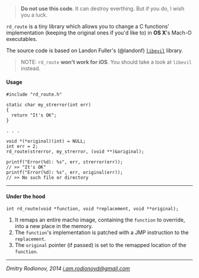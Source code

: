 > **Do not use this code**. It can destroy everthing.
> But if you do, I wish you a luck.

`rd_route` is a tiny library which allows you to change a C functions' implementation (keeping the original ones if you'd like to) in **OS X**'s Mach-O executables.

The source code is based on Landon Fuller's (@landonf) [`libevil`](https://github.com/landonf/libevil_patch) library.

> NOTE: `rd_route` **won't work for iOS**.  You should take a look at  `libevil` instead.


#### Usage


    #include "rd_route.h"

    static char my_strerror(int err)
    {
      return "It's OK";
    }

    . . .

    void *(*original)(int) = NULL;
    int err = 2;
    rd_route(strerror, my_strerror, (void **)&original);

    printf("Error(%d): %s", err, strerror(err));
    // >> "It's OK"
    printf("Error(%d): %s", err, original(err));
    // >> No such file or directory

------


#### Under the hood

`int rd_route(void *function, void *replacement, void **original);`

  1. It remaps an entire macho image, containing the `function` to  override, into a new place in the memory.
  2. The `function`'s implementation is patched with a JMP instruction to the `replacement`.
  3. The `original` pointer (if passed) is set to the remapped location of the `function`.

------

*Dmitry Rodionov, 2014*
*i.am.rodionovd@gmail.com*
